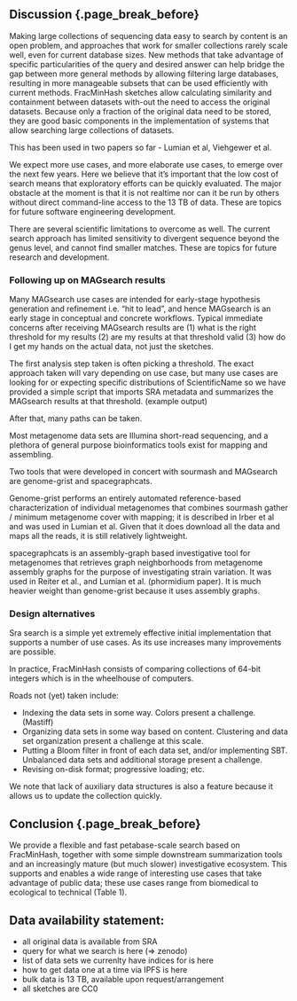 ## Discussion {.page_break_before}

Making large collections of sequencing data easy to search by content
is an open problem, and approaches that work for smaller collections
rarely scale well, even for current database sizes. New methods that
take advantage of specific particularities of the query and desired
answer can help bridge the gap between more general methods by
allowing filtering large databases, resulting in more manageable
subsets that can be used efficiently with current methods.
FracMinHash sketches allow calculating similarity and containment
between datasets with-out the need to access the original
datasets. Because only a fraction of the original data need to be
stored, they are good basic components in the implementation of
systems that allow searching large collections of datasets.

This has been used in two papers so far - Lumian et al, Viehgewer et
al.

We expect more use cases, and more elaborate use cases, to emerge over
the next few years. Here we believe that it’s important that the low
cost of search means that exploratory efforts can be quickly
evaluated. The major obstacle at the moment is that it is not realtime
nor can it be run by others without direct command-line access to the
13 TB of data. These are topics for future software engineering
development.

There are several scientific limitations to overcome as well. The
current search approach has limited sensitivity to divergent sequence
beyond the genus level, and cannot find smaller matches. These are
topics for future research and development.

### Following up on MAGsearch results

Many MAGsearch use cases are intended for early-stage hypothesis
generation and refinement i.e. “hit to lead”, and hence MAGsearch is
an early stage in conceptual and concrete workflows. Typical immediate
concerns after receiving MAGsearch results are (1) what is the right
threshold for my results (2) are my results at that threshold valid
(3) how do I get my hands on the actual data, not just the sketches.

The first analysis step taken is often picking a threshold. The exact approach taken will vary depending on use case, but many use cases are looking for or expecting specific distributions of ScientificName so we have provided a simple script that imports SRA metadata and summarizes the MAGsearch results at that threshold. (example output)

After that, many paths can be taken.

Most metagenome data sets are Illumina short-read sequencing, and a
plethora of general purpose bioinformatics tools exist for mapping and
assembling.

Two tools that were developed in concert with sourmash and MAGsearch
are genome-grist and spacegraphcats.

Genome-grist performs an entirely automated reference-based
characterization of individual metagenomes that combines sourmash
gather / minimum metagenome cover with mapping; it is described in
Irber et al and was used in Lumian et al. Given that it does download
all the data and maps all the reads, it is still relatively
lightweight.

spacegraphcats is an assembly-graph based investigative tool for
metagenomes that retrieves graph neighborhoods from metagenome
assembly graphs for the purpose of investigating strain variation. It
was used in Reiter et al., and Lumian et al. (phormidium paper). It is
much heavier weight than genome-grist because it uses assembly graphs.

### Design alternatives

Sra search is a simple yet extremely effective initial implementation
that supports a number of use cases. As its use increases many
improvements are possible.

In practice, FracMinHash consists of comparing collections of 64-bit
integers which is in the wheelhouse of computers.

Roads not (yet) taken include:

* Indexing the data sets in some way. Colors present a challenge. (Mastiff)
* Organizing data sets in some way based on content. Clustering and data set organization present a challenge at this scale.
* Putting a Bloom filter in front of each data set, and/or implementing SBT. Unbalanced data sets and additional storage present a challenge.
* Revising on-disk format; progressive loading; etc.

We note that lack of auxiliary data structures is also a
feature because it allows us to update the collection quickly.

## Conclusion {.page_break_before}

We provide a flexible and fast petabase-scale search based on
FracMinHash, together with some simple downstream summarization tools
and an increasingly mature (but much slower) investigative ecosystem.
This supports and enables a wide range of interesting use cases that
take advantage of public data; these use cases range from biomedical
to ecological to technical (Table 1).

## Data availability statement:

* all original data is available from SRA
* query for what we search is here (=> zenodo)
* list of data sets we currenlty have indices for is here
* how to get data one at a time via IPFS is here
* bulk data is 13 TB, available upon request/arrangement
* all sketches are CC0
